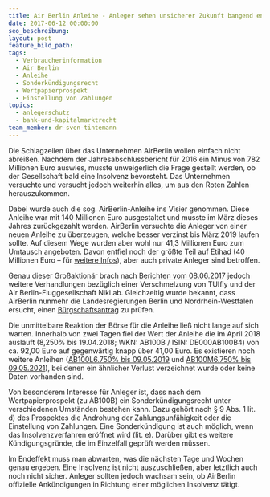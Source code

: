 ```yaml
---
title: Air Berlin Anleihe - Anleger sehen unsicherer Zukunft bangend entgegen
date: 2017-06-12 00:00:00
seo_beschreibung:
layout: post
feature_bild_path:
tags:
  - Verbraucherinformation
  - Air Berlin
  - Anleihe
  - Sonderkündigungsrecht
  - Wertpapierprospekt
  - Einstellung von Zahlungen
topics:
  - anlegerschutz
  - bank-und-kapitalmarktrecht
team_member: dr-sven-tintemann
---
```



Die Schlagzeilen über das Unternehmen AirBerlin wollen einfach nicht abreißen. Nachdem der Jahresabschlussbericht für 2016 ein Minus von 782 Millionen Euro auswies, musste unweigerlich die Frage gestellt werden, ob der Gesellschaft bald eine Insolvenz bevorsteht. Das Unternehmen versuchte und versucht jedoch weiterhin alles, um aus den Roten Zahlen herauszukommen.

Dabei wurde auch die sog. AirBerlin-Anleihe ins Visier genommen. Diese Anleihe war mit 140 Millionen Euro ausgestaltet und musste im März dieses Jahres zurückgezahlt werden. AirBerlin versuchte die Anleger von einer neuen Anleihe zu überzeugen, welche besser verzinst bis März 2019 laufen sollte. Auf diesem Wege wurden aber wohl nur 41,3 Millionen Euro zum Umtausch angeboten. Davon entfiel noch der größte Teil auf Etihad (40 Millionen Euro – für [weitere Infos](http://www.airliners.de/nur-anleger-air-berlin-anleihe/40779)), aber auch private Anleger sind betroffen.

Genau dieser Großaktionär brach nach [Berichten vom 08.06.201](https://www.welt.de/wirtschaft/article165338030/Fuer-Air-Berlin-wird-es-jetzt-richtig-eng.html)7 jedoch weitere Verhandlungen bezüglich einer Verschmelzung von TUIfly und der Air Berlin-Fluggesellschaft Niki ab. Gleichzeitig wurde bekannt, dass AirBerlin nunmehr die Landesregierungen Berlin und Nordrhein-Westfalen ersucht, einen [Bürgschaftsantrag](https://www.welt.de/wirtschaft/article165345596/Air-Berlin-bittet-die-Politik-um-Hilfe.html) zu prüfen.

Die unmittelbare Reaktion der Börse für die Anleihe ließ nicht lange auf sich warten. Innerhalb von zwei Tagen fiel der Wert der Anleihe die im April 2018 ausläuft (8,250% bis 19.04.2018; WKN: AB100B / ISIN: DE000AB100B4) von ca. 92,00 Euro auf gegenwärtig knapp über 41,00 Euro. Es existieren noch weitere Anleihen ([AB100L6.750% bis 09.05.2019](http://www.finanzen.net/anleihen/ab100l-air-berlin-anleihe) und [AB100M6.750% bis 09.05.2021](http://www.finanzen.net/anleihen/ab100m-air-berlin-anleihe)), bei denen ein ähnlicher Verlust verzeichnet wurde oder keine Daten vorhanden sind.

Von besonderem Interesse für Anleger ist, dass nach dem Wertpapierprospekt (zu AB100B) ein Sonderkündigungsrecht unter verschiedenen Umständen bestehen kann. Dazu gehört nach § 9 Abs. 1 lit. d) des Prospektes die Androhung der Zahlungsunfähigkeit oder die Einstellung von Zahlungen. Eine Sonderkündigung ist auch möglich, wenn das Insolvenzverfahren eröffnet wird (lit. e). Darüber gibt es weitere Kündigungsgründe, die im Einzelfall geprüft werden müssen.

Im Endeffekt muss man abwarten, was die nächsten Tage und Wochen genau ergeben. Eine Insolvenz ist nicht auszuschließen, aber letztlich auch noch nicht sicher. Anleger sollten jedoch wachsam sein, ob AirBerlin offizielle Ankündigungen in Richtung einer möglichen Insolvenz tätigt.